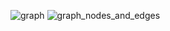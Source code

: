 ![graph](https://github.com/user-attachments/assets/bfda4a9b-dea0-4268-bfcb-655c6e4c83ec)
![graph_nodes_and_edges](https://github.com/user-attachments/assets/b6e3d3ef-43f6-4abb-b06a-5ca4540ac6c0)
